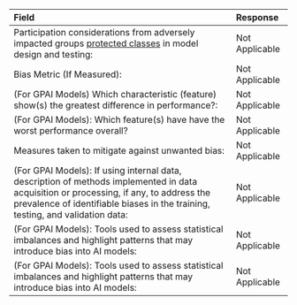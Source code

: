 Field                                                                                               |  Response
:---------------------------------------------------------------------------------------------------|:---------------
Participation considerations from adversely impacted groups [protected classes](https://www.senate.ca.gov/content/protected-classes) in model design and testing:  |  Not Applicable
Bias Metric (If Measured):                                                   |  Not Applicable
(For GPAI Models) Which characteristic (feature) show(s) the greatest difference in performance?: |  Not Applicable
(For GPAI Models): Which feature(s) have have the worst performance overall? | Not Applicable
Measures taken to mitigate against unwanted bias:                                                   |  Not Applicable
(For GPAI Models): If using internal data, description of methods implemented in data acquisition or processing, if any, to address the prevalence of identifiable biases in the training, testing, and validation data: | Not Applicable
(For GPAI Models): Tools used to assess statistical imbalances and highlight patterns that may introduce bias into AI models: | Not Applicable
(For GPAI Models): Tools used to assess statistical imbalances and highlight patterns that may introduce bias into AI models: | Not Applicable
